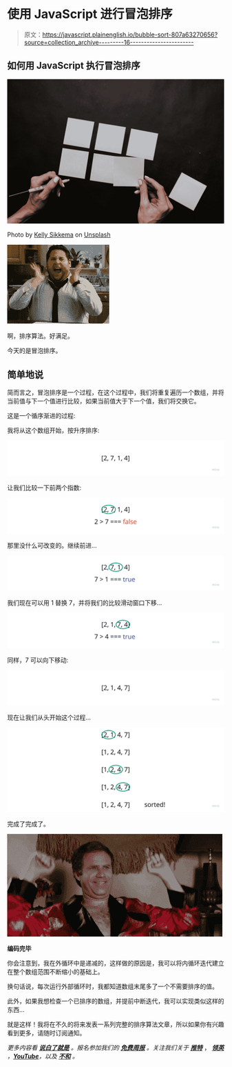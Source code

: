 # 使用 JavaScript 进行冒泡排序

> 原文：<https://javascript.plainenglish.io/bubble-sort-807a63270656?source=collection_archive---------16----------------------->

## 如何用 JavaScript 执行冒泡排序

![](img/841ec65a049d121aa403b5e598cfdc90.png)

Photo by [Kelly Sikkema](https://unsplash.com/@kellysikkema?utm_source=medium&utm_medium=referral) on [Unsplash](https://unsplash.com?utm_source=medium&utm_medium=referral)

![](img/7a8fe18a0fcdc212f2708c5d0cb7932a.png)

啊，排序算法。好满足。

今天的是冒泡排序。

## **简单地说**

简而言之，冒泡排序是一个过程，在这个过程中，我们将重复遍历一个数组，并将当前值与下一个值进行比较，如果当前值大于下一个值，我们将交换它。

这是一个循序渐进的过程:

我将从这个数组开始，按升序排序:

![](img/91207a28638980e263bf54241eb0786a.png)

让我们比较一下前两个指数:

![](img/7bd2db09da9b20e42b163adf1daea3b2.png)

那里没什么可改变的。继续前进…

![](img/193ef8abef5e0354757056ae4843dbe6.png)

我们现在可以用 1 替换 7，并将我们的比较滑动窗口下移…

![](img/f1a5351c32f8feb4b2a63cd541a8d3b3.png)

同样，7 可以向下移动:

![](img/4afc0432d6550325e2397ff03c774c70.png)

现在让我们从头开始这个过程…

![](img/8ee67c764b0d69fffb14fadbeb634335.png)

完成了完成了。

![](img/727fdf599005d93e0fb685e5d2a4038f.png)

**编码完毕**

你会注意到，我在外循环中是递减的，这样做的原因是，我可以将内循环迭代建立在整个数组范围不断缩小的基础上。

换句话说，每次运行外部循环时，我都知道数组末尾多了一个不需要排序的值。

此外，如果我想检查一个已排序的数组，并提前中断迭代，我可以实现类似这样的东西…

就是这样！我将在不久的将来发表一系列完整的排序算法文章，所以如果你有兴趣看到更多，请随时订阅通知。

*更多内容看* [***说白了就是***](https://plainenglish.io/) *。报名参加我们的* [***免费周报***](http://newsletter.plainenglish.io/) *。关注我们关于* [***推特***](https://twitter.com/inPlainEngHQ) ， [***领英***](https://www.linkedin.com/company/inplainenglish/) *，*[***YouTube***](https://www.youtube.com/channel/UCtipWUghju290NWcn8jhyAw)*，以及* [***不和***](https://discord.gg/GtDtUAvyhW) *。*